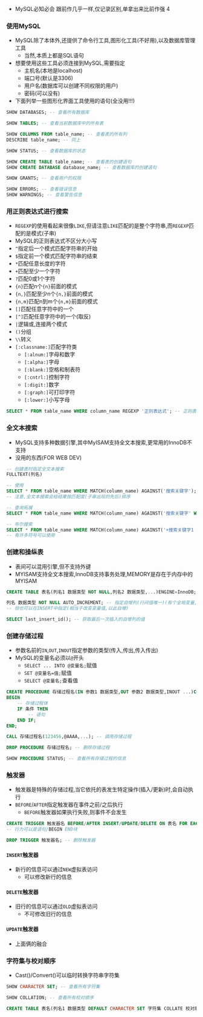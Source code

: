 - MySQL必知必会 跟前作几乎一样,仅记录区别,单拿出来比前作强 4

### 使用MySQL

- MySQL除了本体外,还提供了命令行工具,图形化工具(不好用),以及数据库管理工具
  - 当然,本质上都是SQL语句
- 想要使用这些工具必须连接到MySQL,需要指定
  - 主机名(本地是localhost)
  - 端口号(默认是3306)
  - 用户名(数据库可以创建不同权限的用户)
  - 密码(可以没有)
- 下面列举一些图形化界面工具使用的语句(全没用!!!)

```sql
SHOW DATABASES; -- 查看所有数据库

SHOW TABLES; -- 查看当前数据库中的所有表

SHOW COLUMNS FROM table_name; -- 查看表的所有列
DESCRIBE table_name; -- 同上

SHOW STATUS; -- 查看数据库的状态

SHOW CREATE TABLE table_name; -- 查看表的创建语句
SHOW CREATE DATABASE database_name; -- 查看数据库的创建语句

SHOW GRANTS; -- 查看用户的权限

SHOW ERRORS; -- 查看错误信息
SHOW WARNINGS; -- 查看警告信息
```

### 用正则表达式进行搜索

- `REGEXP`的使用看起来很像`LIKE`,但请注意`LIKE`匹配的是整个字符串,而`REGEXP`匹配的是模式(子串)
- MySQL的正则表达式不区分大小写
- `^`指定后一个模式匹配字符串的开始
- `$`指定前一个模式匹配字符串的结束
- `*`匹配任意长度的字符
- `+`匹配至少一个字符
- `?`匹配0或1个字符
- `{n}`匹配n个`{n}`前面的模式
- `{n,}`匹配至少n个`{n,}`前面的模式
- `{n,m}`匹配n到m个`{n,m}`前面的模式
- `[]`匹配任意字符中的一个
- `[^]`匹配任意字符中的一个(取反)
- `|`逻辑或,连接两个模式
- `()`分组
- `\\`转义
- `[:classname:]`匹配字符类
  - `[:alnum:]`字母和数字
  - `[:alpha:]`字母
  - `[:blank:]`空格和制表符
  - `[:cntrl:]`控制字符
  - `[:digit:]`数字
  - `[:graph:]`可打印字符
  - `[:lower:]`小写字母

```sql
SELECT * FROM table_name WHERE column_name REGEXP '正则表达式'; -- 正则表达式搜索
```

### 全文本搜索

- MySQL支持多种数据引擎,其中MyISAM支持全文本搜索,更常用的InnoDB不支持
- 没用的东西(FOR WEB DEV)

```sql
-- 创建表时指定全文本搜索
FULLTEXT(列名)

-- 使用
SELECT * FROM table_name WHERE MATCH(column_name) AGAINST('搜索关键字'); -- 不区分大小写,搜索子串
-- 注意,全文本搜索会给结果按匹配度(子串出现的先后)排序

-- 查询拓展
SELECT * FROM table_name WHERE MATCH(column_name) AGAINST('搜索关键字' WITH QUERY EXPANSION);  -- 将结果作为关键字搜索

-- 布尔搜索
SELECT * FROM table_name WHERE MATCH(column_name) AGAINST('+搜索关键字1 -搜索关键字2' IN BOOLEAN MODE); -- 搜索关键字1出现,搜索关键字2不出现
-- 有许多符号可以使用
```

### 创建和操纵表

- 表间可以混用引擎,但不支持外键
- MYISAM支持全文本搜索,InnoDB支持事务处理,MEMORY是存在于内存中的MYISAM

```sql
CREATE TABLE 表名(列名1 数据类型 NOT NULL,列名2 数据类型,...)ENGINE=InnoDB; -- 指定引擎

列名 数据类型 NOT NULL AUTO_INCREMENT; -- 指定自增列(行间值唯一)(有个全局变量,每次自增1作为默认值)
-- 但也可以在INSERT中指定(相当于改变变量值,以此自增)

SELECT last_insert_id(); -- 获取最后一次插入的自增列的值
```

### 创建存储过程

- 参数名前的`IN`,`OUT`,`INOUT`指定参数的类型(传入,传出,传入传出)
- MySQL的变量名必须以`@`开头
  - `SELECT ... INTO @变量名;`赋值
  - `SET @变量名=值;`赋值
  - `SELECT @变量名;`查看值

```sql
CREATE PROCEDURE 存储过程名(IN 参数1 数据类型,OUT 参数2 数据类型,INOUT ...)COMMENT '注释' -- 会在SHOW PROCEDURE STATUS中显示
BEGIN
    -- 存储过程体
    IF 条件 THEN
        -- 语句
    END IF;
END;

CALL 存储过程名(123456,@AAAA,...); -- 调用存储过程

DROP PROCEDURE 存储过程名; -- 删除存储过程

SHOW PROCEDURE STATUS; -- 查看所有存储过程的信息
```

### 触发器

- 触发器是特殊的存储过程,当它依托的表发生特定操作(插入/更新)时,会自动执行
- `BEFORE`/`AFTER`指定触发器在事件之前/之后执行
  - `BEFORE`触发器如果执行失败,则事件不会发生

```sql
CREATE TRIGGER 触发器名 BEFORE/AFTER INSERT/UPDATE/DELETE ON 表名 FOR EACH ROW 行为 -- FOR EACH ROW表示行为针对每一行INSERT/UPDATE/DELETE
-- 行为可以是语句/BEGIN END块

DROP TRIGGER 触发器名; -- 删除触发器
```

#### `INSERT`触发器

- 新行的信息可以通过`NEW`虚拟表访问
  - 可以修改新行的信息

#### `DELETE`触发器

- 旧行的信息可以通过`OLD`虚拟表访问
  - 不可修改旧行的信息

#### `UPDATE`触发器

- 上面俩的融合

### 字符集与校对顺序

- Cast()/Convert()可以临时转换字符串字符集

```sql
SHOW CHARACTER SET; -- 查看所有字符集

SHOW COLLATION; -- 查看所有校对顺序

CREATE TABLE 表名(列名1 数据类型 DEFAULT CHARACTER SET 字符集 COLLATE 校对顺序,列名2 数据类型)DEFAULT CHARACTER SET 字符集 COLLATE 校对顺序; -- 指定列/全局字符集和校对顺序
```

### 